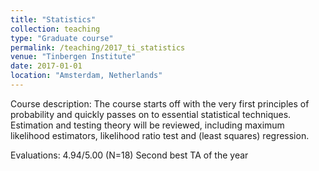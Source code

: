 ```yaml
---
title: "Statistics"
collection: teaching
type: "Graduate course"
permalink: /teaching/2017_ti_statistics
venue: "Tinbergen Institute"
date: 2017-01-01
location: "Amsterdam, Netherlands"
---
```


Course description: The course starts off with the very first principles of probability and quickly passes on to essential statistical techniques. Estimation and testing theory will be reviewed, including maximum likelihood estimators, likelihood ratio test and (least squares) regression.

Evaluations: 4.94/5.00 (N=18)
Second best TA of the year
